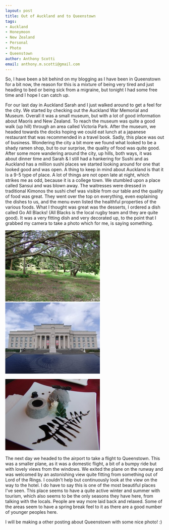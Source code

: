 ```yaml
--- 
layout: post
title: Out of Auckland and to Queenstown
tags: 
- Auckland
- Honeymoon
- New Zealand
- Personal
- Photo
- Queenstown
author: Anthony Scotti
email: anthony.m.scotti@gmail.com
---
```

So, I have been a bit behind on my blogging as I have been in Queenstown for a bit now, the reason for this is a mixture of being very tired and just heading to bed or being sick from a migraine, but tonight I had some free time and I hope I can catch up.

For our last day in Auckland Sarah and I just walked around to get a feel for the city. We started by checking out the Auckland War Memorial and Museum. Overall it was a small museum, but with a lot of good information about Maoris and New Zealand. To reach the museum was quite a good walk (up hill) through an area called Victoria Park. After the museum, we headed towards the docks hoping we could eat lunch at a japanese restaurant that was recommended in a travel book. Sadly, this place was out of business. Wondering the city a bit more we found what looked to be a shady ramen shop, but to our surprise, the quality of food was quite good. After some more wandering around the city, up hills, both ways, it was about dinner time and Sarah &amp; I still had a hankering for Sushi and as Auckland has a million sushi places we started looking around for one that looked good and was open.  A thing to keep in mind about Auckland is that it is a 9-5 type of place. A lot of things are not open late at night, which strikes me as odd, because it is a college town. We stumbled upon a place called Sansui and was blown away. The waitresses were dressed in traditional Kimonos the sushi chef was visible from our table and the quality of food was great.  They went over the top on everything, even explaining the dishes to us, and the menu even listed the healthful properties of the various foods.  What I thought was great was the desserts, I ordered a dish called Go All Blacks! (All Blacks is the local rugby team and they are quite good). It was a very fitting dish and very decorated up, to the point that I grabbed my camera to take a photo which for me, is saying something.

[![Victoria Park](/images/photos/New_Zealand/DSC00544-300x225.jpg)](/images/photos/New_Zealand/DSC00544.jpg) [![Auckland War Memorial and Museum](/images/photos/New_Zealand/DSC00608-300x225.jpg)](/images/photos/New_Zealand/DSC00608.jpg)

[![Go All Blacks!](/images/photos/New_Zealand/DSC00623-300x225.jpg)](/images/photos/New_Zealand/DSC00623.jpg)

The next day we headed to the airport to take a flight to Queenstown. This was a smaller plane, as it was a domestic flight, a bit of a bumpy ride but with lovely views from the windows. We exited the plane on the runway and was welcomed by an astonishing view quite fitting from something out of Lord of the Rings. I couldn't help but continuously look at the view on the way to the hotel. I do have to say this is one of the most beautiful places I've seen. This place seems to have a quite active winter and summer with tourism, which also seems to be the only seasons they have here, from talking with the locals. People are way more laid back and relaxed. Some of the areas seem to have a spring break feel to it as there are a good number of younger peoples here.

I will be making a other posting about Queenstown with some nice photo! :)
